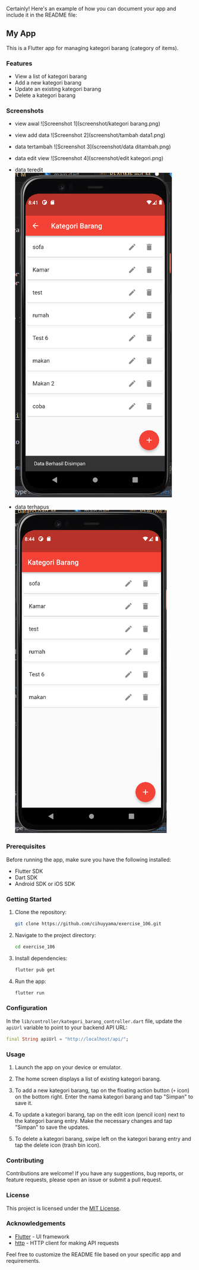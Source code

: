 Certainly! Here's an example of how you can document your app and include it in the README file:

## My App

This is a Flutter app for managing kategori barang (category of items).

### Features

- View a list of kategori barang
- Add a new kategori barang
- Update an existing kategori barang
- Delete a kategori barang

### Screenshots

- view awal
![Screenshot 1](screenshot/kategori barang.png)

- view add data
![Screenshot 2](screenshot/tambah data1.png)

- data tertambah
![Screenshot 3](screenshot/data ditambah.png)

- data edit view
![Screenshot 4](screenshot/edit kategori.png)

- data teredit
![Screenshot 5](screenshot/teredit.png)

- data terhapus
![Screenshot 6](screenshot/terhapus.png)

### Prerequisites

Before running the app, make sure you have the following installed:

- Flutter SDK
- Dart SDK
- Android SDK or iOS SDK

### Getting Started

1. Clone the repository:

   ```bash
   git clone https://github.com/cihuyyama/exercise_106.git
   ```

2. Navigate to the project directory:

   ```bash
   cd exercise_106
   ```

3. Install dependencies:

   ```bash
   flutter pub get
   ```

4. Run the app:

   ```bash
   flutter run
   ```

### Configuration

In the `lib/controller/kategori_barang_controller.dart` file, update the `apiUrl` variable to point to your backend API URL:

```dart
final String apiUrl = "http://localhost/api/";
```

### Usage

1. Launch the app on your device or emulator.

2. The home screen displays a list of existing kategori barang.

3. To add a new kategori barang, tap on the floating action button (`+` icon) on the bottom right. Enter the nama kategori barang and tap "Simpan" to save it.

4. To update a kategori barang, tap on the edit icon (pencil icon) next to the kategori barang entry. Make the necessary changes and tap "Simpan" to save the updates.

5. To delete a kategori barang, swipe left on the kategori barang entry and tap the delete icon (trash bin icon).

### Contributing

Contributions are welcome! If you have any suggestions, bug reports, or feature requests, please open an issue or submit a pull request.

### License

This project is licensed under the [MIT License](LICENSE).

### Acknowledgements

- [Flutter](https://flutter.dev/) - UI framework
- [http](https://pub.dev/packages/http) - HTTP client for making API requests

Feel free to customize the README file based on your specific app and requirements.